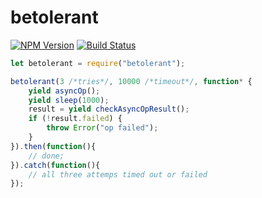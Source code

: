 # betolerant

[![NPM Version][npm-image]][npm-url]
[![Build Status][travis-image]][travis-url]

```javascript
let betolerant = require("betolerant");

betolerant(3 /*tries*/, 10000 /*timeout*/, function* {
    yield asyncOp();
    yield sleep(1000);
    result = yield checkAsyncOpResult();
    if (!result.failed) {
        throw Error("op failed");
    }
}).then(function(){
    // done;
}).catch(function(){
    // all three attemps timed out or failed
});
```

[npm-image]: https://img.shields.io/npm/v/betolerant.svg?style=flat
[npm-url]: https://npmjs.org/package/betolerant
[travis-image]: https://img.shields.io/travis/zweifisch/betolerant.svg?style=flat
[travis-url]: https://travis-ci.org/zweifisch/betolerant
